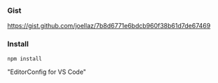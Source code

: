 ### Gist
https://gist.github.com/joellaz/7b8d6771e6bdcb960f38b61d7de67469

### Install

```sh
npm install
```
"EditorConfig for VS Code"
